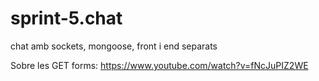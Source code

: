 # sprint-5.chat
chat amb sockets, mongoose, front i end separats

Sobre les GET forms:
https://www.youtube.com/watch?v=fNcJuPIZ2WE

